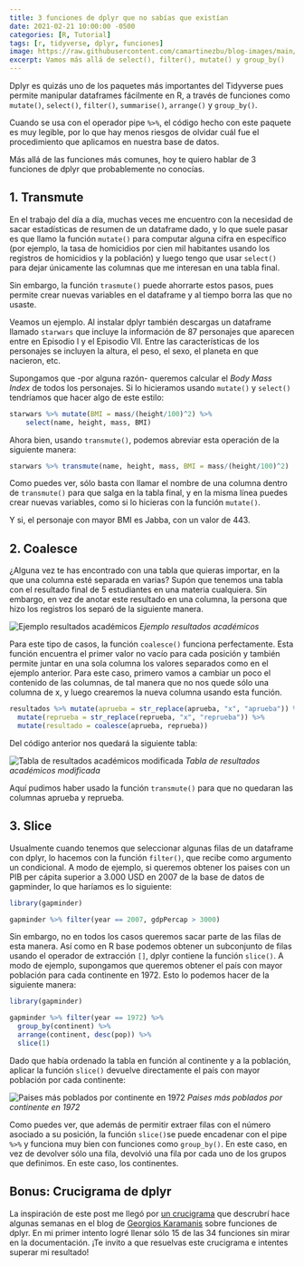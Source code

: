 ```yaml
---
title: 3 funciones de dplyr que no sabías que existían
date: 2021-02-21 10:00:00 -0500
categories: [R, Tutorial]
tags: [r, tidyverse, dplyr, funciones]
image: https://raw.githubusercontent.com/camartinezbu/blog-images/main/posts/2021-02-21-3-funciones-de-dplyr-que-no-sabias-que-existian/hero.jpg
excerpt: Vamos más allá de select(), filter(), mutate() y group_by()
---
```


Dplyr es quizás uno de los paquetes más importantes del Tidyverse pues permite manipular dataframes fácilmente en R, a través de funciones como `mutate()`, `select()`, `filter()`, `summarise()`, `arrange()` y `group_by()`. 

Cuando se usa con el operador pipe `%>%`, el código hecho con este paquete es muy legible, por lo que hay menos riesgos de olvidar cuál fue el procedimiento que aplicamos en nuestra base de datos. 

Más allá de las funciones más comunes, hoy te quiero hablar de 3 funciones de dplyr que probablemente no conocías.

## 1. Transmute

En el trabajo del día a día, muchas veces me encuentro con la necesidad de sacar estadísticas de resumen de un dataframe dado, y lo que suele pasar es que llamo la función `mutate()` para computar alguna cifra en específico (por ejemplo, la tasa de homicidios por cien mil habitantes usando los registros de homicidios y la población) y luego tengo que usar `select()` para dejar únicamente las columnas que me interesan en una tabla final. 

Sin embargo, la función `trasmute()` puede ahorrarte estos pasos, pues permite crear nuevas variables en el dataframe y al tiempo borra las que no usaste.

Veamos un ejemplo. Al instalar dplyr también descargas un dataframe llamado `starwars` que incluye la información de 87 personajes que aparecen entre en Episodio I y el Episodio VII. Entre las características de los personajes se incluyen la altura, el peso, el sexo, el planeta en que nacieron, etc.

Supongamos que -por alguna razón- queremos calcular el *Body Mass Index* de todos los personajes. Si lo hicieramos usando `mutate()` y `select()` tendríamos que hacer algo de este estilo:

```r
starwars %>% mutate(BMI = mass/(height/100)^2) %>%
    select(name, height, mass, BMI)
```

Ahora bien, usando `transmute()`, podemos abreviar esta operación de la siguiente manera:

```r
starwars %>% transmute(name, height, mass, BMI = mass/(height/100)^2)
```

Como puedes ver, sólo basta con llamar el nombre de una columna dentro de `transmute()` para que salga en la tabla final, y en la misma línea puedes crear nuevas variables, como si lo hicieras con la función `mutate()`.

Y si, el personaje con mayor BMI es Jabba, con un valor de 443.

## 2. Coalesce

¿Alguna vez te has encontrado con una tabla que quieras importar, en la que una columna esté separada en varias? Supón que tenemos una tabla con el resultado final de 5 estudiantes en una materia cualquiera. Sin embargo, en vez de anotar este resultado en una columna, la persona que hizo los registros los separó de la siguiente manera.

![Ejemplo resultados académicos](/posts/2021-02-21-3-funciones-de-dplyr-que-no-sabias-que-existian/tabla1_resultados.png)
*Ejemplo resultados académicos*

Para este tipo de casos, la función `coalesce()` funciona perfectamente. Esta función encuentra el primer valor no vacío para cada posición y también permite juntar en una sola columna los valores separados como en el ejemplo anterior. Para este caso, primero vamos a cambiar un poco el contenido de las columnas, de tal manera que no nos quede sólo una columna de x, y luego crearemos la nueva columna usando esta función.

```r
resultados %>% mutate(aprueba = str_replace(aprueba, "x", "aprueba")) %>%
  mutate(reprueba = str_replace(reprueba, "x", "reprueba")) %>%
  mutate(resultado = coalesce(aprueba, reprueba))
```

Del código anterior nos quedará la siguiente tabla:

![Tabla de resultados académicos modificada](/posts/2021-02-21-3-funciones-de-dplyr-que-no-sabias-que-existian/tabla2_resultados.png)
*Tabla de resultados académicos modificada*

Aquí pudimos haber usado la función `transmute()` para que no quedaran las columnas aprueba y reprueba.

## 3. Slice

Usualmente cuando tenemos que seleccionar algunas filas de un dataframe con dplyr, lo hacemos con la función `filter()`, que recibe como argumento un condicional. A modo de ejemplo, si queremos obtener los paises con un PIB per cápita superior a 3.000 USD en 2007 de la base de datos de gapminder, lo que haríamos es lo siguiente:

```r
library(gapminder) 

gapminder %>% filter(year == 2007, gdpPercap > 3000)
```

Sin embargo, no en todos los casos queremos sacar parte de las filas de esta manera. Así como en R base podemos obtener un subconjunto de filas usando el operador de extracción `[]`, dplyr contiene la función `slice()`. A modo de ejemplo, supongamos que queremos obtener el país con mayor población para cada continente en 1972. Esto lo podemos hacer de la siguiente manera:

```r
library(gapminder) 

gapminder %>% filter(year == 1972) %>%
  group_by(continent) %>%
  arrange(continent, desc(pop)) %>%
  slice(1)
```

Dado que había ordenado la tabla en función al continente y a la población, aplicar la función `slice()` devuelve directamente el país con mayor población por cada continente:

![Paises más poblados por continente en 1972](/posts/2021-02-21-3-funciones-de-dplyr-que-no-sabias-que-existian/tabla_poblacion.png)
*Paises más poblados por continente en 1972*

Como puedes ver, que además de permitir extraer filas con el número asociado a su posición, la función `slice()`se puede encadenar con el pipe `%>%` y funciona muy bien con funciones como `group_by()`. En este caso, en vez de devolver sólo una fila, devolvió una fila por cada uno de los grupos que definimos. En este caso, los continentes.

## Bonus: Crucigrama de dplyr

La inspiración de este post me llegó por [un crucigrama](https://karaman.is/blog/2020/12/dplyr-crossword/) que descrubrí hace algunas semanas en el blog de [Georgios Karamanis](https://twitter.com/camartinezbu/status/1335617034672017412) sobre funciones de dplyr. En mi primer intento logré llenar sólo 15 de las 34 funciones sin mirar en la documentación. ¡Te invito a que resuelvas este crucigrama e intentes superar mi resultado!
